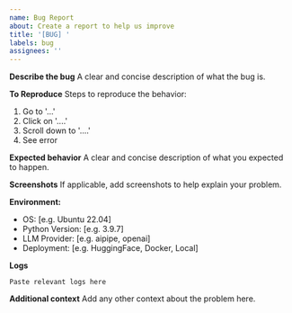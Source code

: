 ```yaml
---
name: Bug Report
about: Create a report to help us improve
title: '[BUG] '
labels: bug
assignees: ''
---
```


**Describe the bug**
A clear and concise description of what the bug is.

**To Reproduce**
Steps to reproduce the behavior:
1. Go to '...'
2. Click on '....'
3. Scroll down to '....'
4. See error

**Expected behavior**
A clear and concise description of what you expected to happen.

**Screenshots**
If applicable, add screenshots to help explain your problem.

**Environment:**
 - OS: [e.g. Ubuntu 22.04]
 - Python Version: [e.g. 3.9.7]
 - LLM Provider: [e.g. aipipe, openai]
 - Deployment: [e.g. HuggingFace, Docker, Local]

**Logs**
```
Paste relevant logs here
```

**Additional context**
Add any other context about the problem here.
